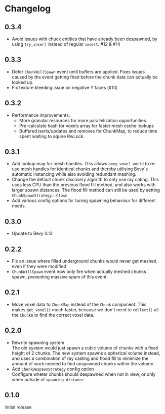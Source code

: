 # Changelog

## 0.3.4

- Avoid issues with chuck entities that have already been despawned, by using `try_insert` instead of regular `insert`. #12 & #14

## 0.3.3

- Defer `ChunkWillSpawn` event until buffers are applied. Fixes issues caused by the event getting fired before the chunk data can actually be looked up.
- Fix texture bleeding issue on negative Y faces (#10)

## 0.3.2

- Performance improvements:
  - More granular resources for more parallelization opportunities.
  - Pre-calculate hash for voxels array for faster mesh cache lookups
  - Buffered iserts/updates and removes for ChunkMap, to reduce time spent waiting to aquire RwLock.

## 0.3.1

- Add lookup map for mesh handles. This allows `bevy_voxel_world` to re-use mesh handles for identical chunks and thereby utilising Bevy's automatic instancing while also avoiding redundant meshing.
- Change the default chunk discovery algorith to only use ray cating. This uses less CPU than the previous flood fill method, and also works with larger spawn distances. The flood fill method can still be used by setting `ChunkSpawnStrategy::Close`
- Add various config options for tuning spawning behaviour for different needs.

## 0.3.0

- Update to Bevy 0.12

## 0.2.2

- Fix an issue where filled underground chunks would never get meshed, even if they were modified
- `ChunkWillSpawn` event now only fire when actually meshed chunks spawn, preventing massive spam of this event.

## 0.2.1

- Move voxel data to `ChunkMap` instead of the `Chunk` component. This makes `get_voxel()` much faster, because we don't need to `collect()` all the `Chunk`s to find the correct voxel data.

## 0.2.0

- Rewrite spawning system\
   The old system would just spawn a cubic volume of chunks with a fixed height of 2 chunks. The new system spawns a spherical volume instead, and uses a combination of ray casting and flood fill to minimize the amount of work needed to find unspawned chunks within the volume.
- Add `ChunkDespawnStrategy` config option\
   Configure wheter chunks should despawned when not in view, or only when outside of `spawning_distance`

## 0.1.0

Initial release
